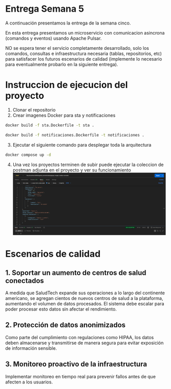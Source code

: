 # Entrega Semana 5

A continuación presentamos la entrega de la semana cinco.

En esta entrega presentamos un microservicio con comunicacion asincrona (comandos y eventos) usando Apache Pulsar.

NO se espera tener el servicio completamente desarrollado, solo los comandos, consultas e infraestructura necesaria (tablas, repositorios, etc) para satisfacer los futuros escenarios de calidad (implemente lo necesario para eventualmente probarlo en la siguiente entrega).

# Instruccion de ejecucion del proyecto

1. Clonar el repositorio
2. Crear imagenes Docker para sta y notificaciones
```bash
docker build -f sta.Dockerfile -t sta .
```
```bash
docker build -f notificaciones.Dockerfile -t notificaciones .
```
3. Ejecutar el siguiente comando para desplegar toda la arquitectura
```bash
docker compose up -d
```
4. Una vez los proyectos terminen de subir puede ejecutar la coleccion de postman adjunta en el proyecto y ver su funcionamiento
![img.png](img.png)

# Escenarios de calidad

## 1. Soportar un aumento de centros de salud conectados
A medida que SaludTech expande sus operaciones a lo largo del continente americano, se agregan cientos de nuevos centros de salud a la plataforma, aumentando el volumen de datos procesados. El sistema debe escalar para poder procesar esto datos sin afectar el rendimiento.

## 2. Protección de datos anonimizados
Como parte del cumplimiento con regulaciones como HIPAA, los datos deben almacenarse y transmitirse de manera segura para evitar exposición de información sensible.

## 3. Monitoreo proactivo de la infraestructura
Implementar monitoreo en tiempo real para prevenir fallos antes de que afecten a los usuarios.







